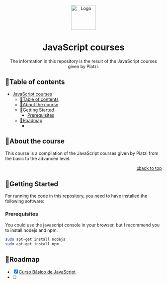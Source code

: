 <!--
MARKDOWN IMAGES & BADGES
* https://www.markdownguide.org/basic-syntax/#reference-style-links
* https://github.com/Ileriayo/markdown-badges

EMOJIS
* https://gist.github.com/rxaviers/7360908

Find and replace the following text with the name of the project:
	repo_name
-->

<div align="center" id="readme-top">

<img src="https://github.com/cychitivav/fastapi_course/assets/30636259/9649ec51-3c70-4959-a081-fabd42cc4f81" alt="Logo" width="80"/>

<!-- omit in toc -->

# JavaScript courses

The information in this repository is the result of the JavaScript courses given by Platzi.

</div>

<!-- TABLE OF CONTENTS -->
<!-- omit in toc -->

## :pencil:Table of contents

- [JavaScript courses](#javascript-courses)
  - [:pencil:Table of contents](#penciltable-of-contents)
  - [:pushpin:About the course](#pushpinabout-the-course)
  - [:checkered_flag:Getting Started](#checkered_flaggetting-started)
    - [Prerequisites](#prerequisites)
  - [:roller_coaster:Roadmap](#roller_coasterroadmap)
    - [](#)

<!-- ABOUT THE PROJECT -->

## :pushpin:About the course

This course is a compilation of the JavaScript courses given by Platzi from the basic to the advanced level.

<div align="right">

[:arrow_double_up:back to top](#readme-top)

</div>

<!-- GETTING STARTED -->

## :checkered_flag:Getting Started

For running the code in this repository, you need to have installed the following software:

### Prerequisites

You could use the javascript console in your browser, but I recommend you to install nodejs and npm.

```sh
sudo apt-get install nodejs
sudo apt-get install npm
```

<!-- ROADMAP -->

## :roller_coaster:Roadmap

- [x] [Curso Básico de JavaScript](https://platzi.com/clases/basico-javascript/)
- [ ]
